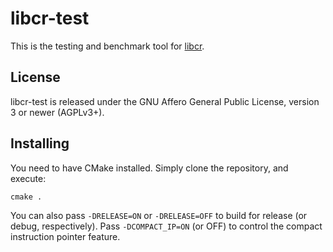 # libcr-test

This is the testing and benchmark tool for [libcr](https://github.com/sm2coin/libcr "libcr on Github").

## License

libcr-test is released under the GNU Affero General Public License, version 3 or newer (AGPLv3+).


## Installing

You need to have CMake installed.
Simply clone the repository, and execute:
	
	cmake .

You can also pass `-DRELEASE=ON` or `-DRELEASE=OFF` to build for release (or debug, respectively).
Pass `-DCOMPACT_IP=ON` (or OFF) to control the compact instruction pointer feature.
